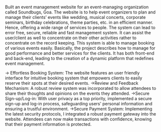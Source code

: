 Built an event management website for an event-managing organization called Soundbugs, Goa. The website is to help event organizers to plan and manage their clients’ events like wedding, musical concerts, corporate seminars, birthday celebrations, theme parties, etc. in an efficient manner. Hence, offering a wide range of services to people. The system can lead to error free, secure, reliable and fast management system. It can assist the user/client as well to concentrate on their other activities rather to concentrate on the record keeping. This system is able to manage booking of various events easily. Basically, the project describes how to manage for good performance and better services for the clients. It has both front-end and back-end, leading to the creation of a dynamic platform that redefines event management.

-> Effortless Booking System: The website features an user friendly interface for intuitive booking system that empowers clients to easily reserve their spots at their desired events.
->Review and Feedback Mechanism: A robust review system was incorporated to allow attendees to share their thoughts and opinions on the events they attended.
->Secure Sign-up/Log-in: With user privacy as a top priority, implemented a secure sign-up and log-in process, safeguarding users' personal information and ensuring a trustful environment.
->Secure Payment System: Implementing the latest security protocols, I integrated a robust payment gateway into the website. Attendees can now make transactions with confidence, knowing that their payment information is protected.

